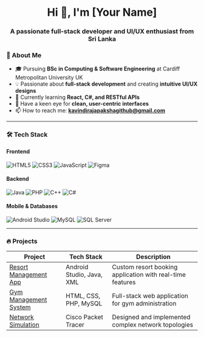 <h1 align="center">Hi 👋, I'm [Your Name]</h1>
<h3 align="center">A passionate full-stack developer and UI/UX enthusiast from Sri Lanka</h3>

### 🚀 About Me
- 🎓 Pursuing **BSc in Computing & Software Engineering** at Cardiff Metropolitan University UK
- 💡 Passionate about **full-stack development** and creating **intuitive UI/UX designs**
- 🌱 Currently learning **React, C#, and RESTful APIs**
- 🎨 Have a keen eye for **clean, user-centric interfaces**
- 📫 How to reach me: **kavindirajapakshagithub@gmail.com**

---

### 🛠 Tech Stack
#### Frontend
![HTML5](https://img.shields.io/badge/html5-%23E34F26.svg?style=for-the-badge&logo=html5&logoColor=white)
![CSS3](https://img.shields.io/badge/css3-%231572B6.svg?style=for-the-badge&logo=css3&logoColor=white)
![JavaScript](https://img.shields.io/badge/javascript-%23323330.svg?style=for-the-badge&logo=javascript&logoColor=%23F7DF1E)
![Figma](https://img.shields.io/badge/figma-%23F24E1E.svg?style=for-the-badge&logo=figma&logoColor=white)

#### Backend
![Java](https://img.shields.io/badge/java-%23ED8B00.svg?style=for-the-badge&logo=openjdk&logoColor=white)
![PHP](https://img.shields.io/badge/php-%23777BB4.svg?style=for-the-badge&logo=php&logoColor=white)
![C++](https://img.shields.io/badge/c++-%2300599C.svg?style=for-the-badge&logo=c%2B%2B&logoColor=white)
![C#](https://img.shields.io/badge/c%23-%23239120.svg?style=for-the-badge&logo=c-sharp&logoColor=white)

#### Mobile & Databases
![Android Studio](https://img.shields.io/badge/Android%20Studio-3DDC84.svg?style=for-the-badge&logo=android-studio&logoColor=white)
![MySQL](https://img.shields.io/badge/mysql-%2300f.svg?style=for-the-badge&logo=mysql&logoColor=white)
![SQL Server](https://img.shields.io/badge/Microsoft%20SQL%20Server-CC2927?style=for-the-badge&logo=microsoft%20sql%20server&logoColor=white)

---

### 🔥 Projects
| Project | Tech Stack | Description |
|---------|------------|-------------|
| [Resort Management App](link) | Android Studio, Java, XML | Custom resort booking application with real-time features |
| [Gym Management System](link) | HTML, CSS, PHP, MySQL | Full-stack web application for gym administration |
| [Network Simulation](link) | Cisco Packet Tracer | Designed and implemented complex network topologies |
